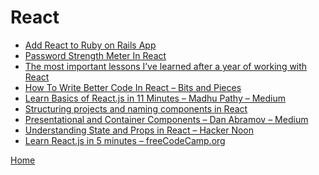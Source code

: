 # React  
- [Add React to Ruby on Rails App][1]
- [Password Strength Meter In React][2]
- [The most important lessons I’ve learned after a year of working with React][3]
- [How To Write Better Code In React – Bits and Pieces][4]
- [Learn Basics of React.js in 11 Minutes – Madhu Pathy – Medium][5]
- [Structuring projects and naming components in React][6]
- [Presentational and Container Components – Dan Abramov – Medium][7]
- [Understanding State and Props in React – Hacker Noon][8]
- [Learn React.js in 5 minutes – freeCodeCamp.org][9]

[Home](../../README.md)

[1]:https://blog.botreetechnologies.com/how-to-add-react-js-to-your-ruby-on-rails-app-with-webpacker-330d619d11ec
[2]:https://scotch.io/tutorials/password-strength-meter-in-react
[3]:https://medium.freecodecamp.org/mindset-lessons-from-a-year-with-react-1de862421981
[4]:https://blog.bitsrc.io/how-to-write-better-code-in-react-best-practices-b8ca87d462b0
[5]:https://medium.com/@madhupathy/learn-basics-of-react-js-in-3-minutes-a94cbc6f02c8
[6]:https://hackernoon.com/structuring-projects-and-naming-components-in-react-1261b6e18d76
[7]:https://medium.com/@dan_abramov/smart-and-dumb-components-7ca2f9a7c7d0
[8]:https://hackernoon.com/understanding-state-and-props-in-react-94bc09232b9c
[9]:https://medium.freecodecamp.org/learn-react-js-in-5-minutes-526472d292f4